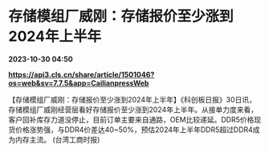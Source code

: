 # 存储模组厂威刚：存储报价至少涨到2024年上半年

**2023-10-30 04:50**

**https://api3.cls.cn/share/article/1501046?os=web&sv=7.7.5&app=CailianpressWeb**

【存储模组厂威刚：存储报价至少涨到2024年上半年】《科创板日报》30日讯，存储模组厂威刚经营层看好存储报价至少涨到2024年上半年。从接单力度来看，客户回补库存力道没停止，目前订单主要来自通路，OEM比较递延。DDR5价格现货价格涨势强，与DDR4价差达40~50%，预估2024年上半年DDR5超过DDR4成为内存主流。 (台湾工商时报)